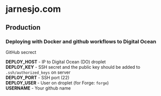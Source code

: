 # jarnesjo.com

## Production

### Deploying with Docker and github workflows to Digital Ocean

GitHub secrect

**DEPLOY_HOST** - IP to Digital Ocean (DO) droplet  
**DEPLOY_KEY** - SSH secret and the public key should be added to `.ssh/authorized_keys` on server  
**DEPLOY_PORT** - SSH port (22)  
**DEPLOY_USER** - User on droplet (for Forge: `forge`)  
**USERNAME** - Your github name
